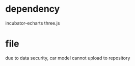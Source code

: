 # dependency #
incubator-echarts
three.js

# file #
due to data security, car model cannot upload to repository